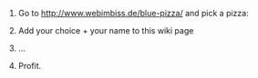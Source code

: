 1) Go to http://www.webimbiss.de/blue-pizza/ and pick a pizza:

2) Add your choice + your name to this wiki page

3) ...

4) Profit.
